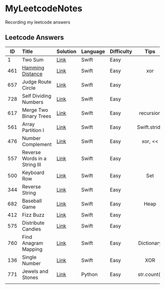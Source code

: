 # MyLeetcodeNotes
Recording my leetcode answers

## Leetcode Answers

| ID   | Title                                                        | Solution                                                    | Language | Difficulty |     Tips     |
| ---- | :----------------------------------------------------------- | ----------------------------------------------------------- | -------- | ---------- | :----------: |
| 1    | Two Sum                                                      | [Link](./MyLeetcodeNotes/1TwoSum.swift)                     | Swift    | Easy       |              |
| 461  | [Hamming Distance](https://en.wikipedia.org/wiki/Hamming_distance) | [Link](./MyLeetcodeNotes/461HammingDistance.swift)          | Swift    | Easy       |     xor      |
| 657  | Judge Route Circle                                           | [Link](./MyLeetcodeNotes/657JudgeRouteCircle.swift)         | Swift    | Easy       |              |
| 728  | Self Dividing Numbers                                        | [Link](./MyLeetcodeNotes/728SelfDividingNumbers.swift)      | Swift    | Easy       |              |
| 617  | Merge Two Binary Trees                                       | [Link](./MyLeetcodeNotes/617MergeTwoBinaryTrees.swift)      | Swift    | Easy       |  recursion   |
| 561  | Array Partition I                                            | [Link](./MyLeetcodeNotes/561ArrayPartitionI.swift)          | Swift    | Easy       | Swift.stride |
| 476  | Number Complement                                            | [Link](./MyLeetcodeNotes/476NumberComplement.swift)         | Swift    | Easy       |   xor, <<    |
| 557  | Reverse Words in a String III                                | [Link](./MyLeetcodeNotes/557ReverseWordsInAStringIII.swift) | Swift    | Easy       |              |
| 500  | Keyboard Row                                                 | [Link](./MyLeetcodeNotes/500KeyboardRow.swift)              | Swift    | Easy       |     Set      |
| 344  | Reverse String                                               | [Link](./MyLeetcodeNotes/344ReverseString.swift)            | Swift    | Easy       |              |
| 682  | Baseball Game                                                | [Link](./MyLeetcodeNotes/682BaseballGame.swift)             | Swift    | Easy       |     Heap     |
| 412  | Fizz Buzz                                                    | [Link](./MyLeetcodeNotes/412FizzBuzz.swift)                 | Swift    | Easy       |              |
| 575  | Distribute Candies                                           | [Link](./MyLeetcodeNotes/575DistributeCandies.swift)        | Swift    | Easy       |              |
| 760  | Find Anagram Mapping                                         | [Link](./MyLeetcodeNotes/760FindAnagramMapping.swift)       | Swift    | Easy       |  Dictionary  |
| 136  | Single Number                                                | [Link](./MyLeetcodeNotes/136SingleNumber.swift)             | Swift    | Easy       |     XOR      |
| 771  | Jewels and Stones                                            | [Link](./PythonFiles/771JewelsandStones.py)                 | Python   | Easy       | str.count()  |
|      |                                                              |                                                             |          |            |              |


